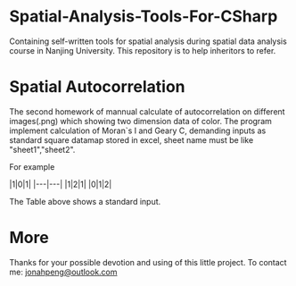 # Spatial-Analysis-Tools-For-CSharp
Containing self-written tools for spatial analysis during spatial data analysis course in Nanjing University. This repository is to help inheritors to refer.

# Spatial Autocorrelation
The second homework of mannual calculate of autocorrelation on different images(.png) which showing two dimension data of color. The program implement calculation of  Moran`s I and Geary C, demanding inputs as standard square datamap stored in excel, sheet name must be like "sheet1","sheet2".

For example

|1|0|1|
|---|---|
|1|2|1|
|0|1|2|

The Table above shows a standard input.

# More
Thanks for your possible devotion and using of this little project.
To contact me: jonahpeng@outlook.com
